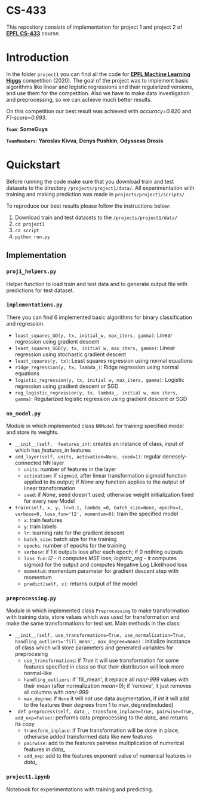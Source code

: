 # CS-433
This repository consists of implementation for project 1 and project 2 of [**EPFL CS-433**](https://edu.epfl.ch/coursebook/en/machine-learning-CS-433) course.

# Introduction
In the folder ```project1``` you can find all the code for [**EPFL Machine Learning Higgs**](https://www.aicrowd.com/challenges/epfl-machine-learning-higgs) competition (2020). The goal of the project was to implement basic algorithms like linear and logistic regressions and their regularized versions, and use them for the competition. Also we have to make data investigation and preprocessing, so we can achieve much better results. 

On this competition our best result was achieved with *accuracy=0.820* and *F1-score=0.693*.

**`Team`**: **SomeGuys**

**`TeamMembers`**: **Yaroslav Kivva**, **Denys Pushkin**, **Odysseas Drosis**

# Quickstart
Before running the code make sure that you download train and test datasets to the directory ```/projects/project1/data/```.
All experimentation with training and making prediction was made in ```projects/project1/scripts/```

To reproduce our best results please follow the instructions below:
1. Download train and test datasets to the ```/projects/project1/data/```
2. ```cd project1```
3. ```cd script```
4. ```python run.py```

## Implementation

### **`proj1_helpers.py`**
Helper function to load train and test data and to generate output file with predictions for test dataset.

### **`implementations.py`**
There you can find 6 implemented basic algorithms for binary classification and regression.

- ```least_squares_GD(y, tx, initial_w, max_iters, gamma)```:  Linear regression using gradient descent
- ```least_squares_SGD(y, tx, initial_w, max_iters, gamma)```: Linear regression using stochastic gradient descent
- ```least_squares(y, tx)```: Least squares regression using normal equations
- ```ridge_regression(y, tx, lambda_)```: Ridge regression using normal equations
- ```logistic_regression(y, tx, initial w, max_iters, gamma)```: Logistic regression using gradient descent or SGD
- ```reg_logistic_regression(y, tx, lambda_, initial w, max iters, gamma)```: Regularized logistic regression using gradient descent or SGD

### **`nn_model.py`**
Module in which implemented class ```NNModel``` for training specified model and store its weights.
- ```__init__(self,  features_in)```: creates an instance of class, input of which has *features_in* features
- ```add_layer(self, units, activation=None, seed=1)```: regular denesely-connected NN layer
  - ```units```: number of features in the layer
  - ```activation```: if `sigmoid`, after linear transformation sigmoid function applied to its output; if *None* any function applies to the output of linear transformation
  - ```seed```: if *None*,  seed doesn't used; otherwise weight initialization fixed for every new Model
- ```train(self, x, y, lr=0.1, lambda_=0, batch_size=None, epochs=1, verbose=0, loss_fun='l2', momentum=0)```: train the specified model
  - ```x```: train features
  - ```y```: train labels
  - ```lr```: learning rate for the gradient descent
  - ```batch_size```: batch size for the training
  - ```epochs```: number of epochs for the training
  - ```verbose```: if 1 it outputs loss after each epoch; if 0 nothing outputs
  - ```loss_fun```: *l2* - it computes *MSE* loss; *logistic_reg* - it computes sigmoid for the output and computes Negative Log Likelihood loss
  - ```momentum```: momentum parameter for gradient descent step with momentum
  - ```predict(self, x)```: returns output of the model

### **`preprocessing.py`**
Module in which implemented class ```Preprocessing``` to make transformation with training data, store values which was used for transformation and make the same transformations for test set. Main methods in the class:
- ```__init__(self, use_transformations=True, use_normalization=True, handling_outliers='fill_mean', max_degree=None)``` : initialize incstance of class which will store parameters and generated variables for preprocesing
  - ```use_transformations```: if *True* it will use transformation for some features specified in class so that their distribution will look more normal-like
  - ```handling_outliers```: if 'fill_mean', it replace all *nan/-999* values with their mean (after normalization *mean*=0); if 'remove', it just removes all columns with *nan/-999*
  - ```max_degree```: if `None` it will not use data augmentation, if *int* it will add to the features their degrees from 1 to max_degree(included)
- ``` def preprocess(self, data_, transform_inplace=True, pairwise=True, add_exp=False)```: performs data preprocessing to the *data_* and returns its copy
  - ```transform_inplace```: if True transformation will be done in place, otherwise added transformed data like new features
  - ```pairwise```: add to the features pairwise multiplication of numerical features in *data_*
  - ```add_exp```: add to the features exponent value of numerical features in *data_*

### **`project1.ipynb`**
Notebook for experimentations with training and predicting.
